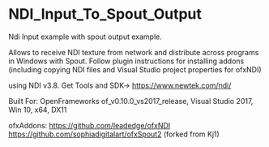 # NDI_Input_To_Spout_Output


Ndi Input example with spout output example.

Allows to receive NDI texture from network and distribute across programs in Windows with Spout. Follow plugin instructions for installing addons (including copying NDI files and Visual Studio project properties for ofxNDI)


using  NDI v3.8. Get Tools and SDK-> https://www.newtek.com/ndi/

Built For:
OpenFrameworks of_v0.10.0_vs2017_release,
Visual Studio 2017,
Win 10,
x64,
DX11

ofxAddons:
https://github.com/leadedge/ofxNDI
https://github.com/sophiadigitalart/ofxSpout2 (forked from Kj1)

